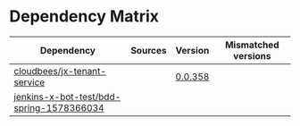 # Dependency Matrix

Dependency | Sources | Version | Mismatched versions
---------- | ------- | ------- | -------------------
[cloudbees/jx-tenant-service](https://github.com/cloudbees/jx-tenant-service) |  | [0.0.358](https://github.com/cloudbees/jx-tenant-service/releases/tag/v0.0.358) | 
[jenkins-x-bot-test/bdd-spring-1578366034](https://github.com/jenkins-x-bot-test/bdd-spring-1578366034.git) |  | []() | 
